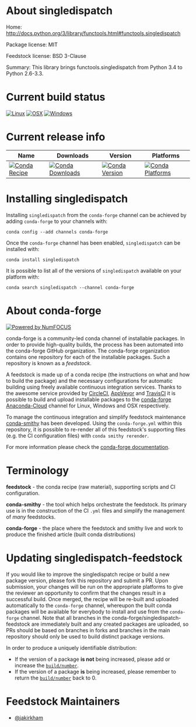<!--
# -*- mode: jinja -*-
-->

About singledispatch
====================

Home: http://docs.python.org/3/library/functools.html#functools.singledispatch

Package license: MIT

Feedstock license: BSD 3-Clause

Summary: This library brings functools.singledispatch from Python 3.4 to Python 2.6-3.3.



Current build status
====================

[![Linux](https://img.shields.io/circleci/project/github/conda-forge/singledispatch-feedstock/master.svg?label=Linux)](https://circleci.com/gh/conda-forge/singledispatch-feedstock)
[![OSX](https://img.shields.io/travis/conda-forge/singledispatch-feedstock/master.svg?label=macOS)](https://travis-ci.org/conda-forge/singledispatch-feedstock)
[![Windows](https://img.shields.io/appveyor/ci/conda-forge/singledispatch-feedstock/master.svg?label=Windows)](https://ci.appveyor.com/project/conda-forge/singledispatch-feedstock/branch/master)

Current release info
====================

| Name | Downloads | Version | Platforms |
| --- | --- | --- | --- |
| [![Conda Recipe](https://img.shields.io/badge/recipe-singledispatch-green.svg)](https://anaconda.org/conda-forge/singledispatch) | [![Conda Downloads](https://img.shields.io/conda/dn/conda-forge/singledispatch.svg)](https://anaconda.org/conda-forge/singledispatch) | [![Conda Version](https://img.shields.io/conda/vn/conda-forge/singledispatch.svg)](https://anaconda.org/conda-forge/singledispatch) | [![Conda Platforms](https://img.shields.io/conda/pn/conda-forge/singledispatch.svg)](https://anaconda.org/conda-forge/singledispatch) |

Installing singledispatch
=========================

Installing `singledispatch` from the `conda-forge` channel can be achieved by adding `conda-forge` to your channels with:

```
conda config --add channels conda-forge
```

Once the `conda-forge` channel has been enabled, `singledispatch` can be installed with:

```
conda install singledispatch
```

It is possible to list all of the versions of `singledispatch` available on your platform with:

```
conda search singledispatch --channel conda-forge
```


About conda-forge
=================

[![Powered by NumFOCUS](https://img.shields.io/badge/powered%20by-NumFOCUS-orange.svg?style=flat&colorA=E1523D&colorB=007D8A)](http://numfocus.org)

conda-forge is a community-led conda channel of installable packages.
In order to provide high-quality builds, the process has been automated into the
conda-forge GitHub organization. The conda-forge organization contains one repository
for each of the installable packages. Such a repository is known as a *feedstock*.

A feedstock is made up of a conda recipe (the instructions on what and how to build
the package) and the necessary configurations for automatic building using freely
available continuous integration services. Thanks to the awesome service provided by
[CircleCI](https://circleci.com/), [AppVeyor](https://www.appveyor.com/)
and [TravisCI](https://travis-ci.org/) it is possible to build and upload installable
packages to the [conda-forge](https://anaconda.org/conda-forge)
[Anaconda-Cloud](https://anaconda.org/) channel for Linux, Windows and OSX respectively.

To manage the continuous integration and simplify feedstock maintenance
[conda-smithy](https://github.com/conda-forge/conda-smithy) has been developed.
Using the ``conda-forge.yml`` within this repository, it is possible to re-render all of
this feedstock's supporting files (e.g. the CI configuration files) with ``conda smithy rerender``.

For more information please check the [conda-forge documentation](https://conda-forge.org/docs/).

Terminology
===========

**feedstock** - the conda recipe (raw material), supporting scripts and CI configuration.

**conda-smithy** - the tool which helps orchestrate the feedstock.
                   Its primary use is in the construction of the CI ``.yml`` files
                   and simplify the management of *many* feedstocks.

**conda-forge** - the place where the feedstock and smithy live and work to
                  produce the finished article (built conda distributions)


Updating singledispatch-feedstock
=================================

If you would like to improve the singledispatch recipe or build a new
package version, please fork this repository and submit a PR. Upon submission,
your changes will be run on the appropriate platforms to give the reviewer an
opportunity to confirm that the changes result in a successful build. Once
merged, the recipe will be re-built and uploaded automatically to the
`conda-forge` channel, whereupon the built conda packages will be available for
everybody to install and use from the `conda-forge` channel.
Note that all branches in the conda-forge/singledispatch-feedstock are
immediately built and any created packages are uploaded, so PRs should be based
on branches in forks and branches in the main repository should only be used to
build distinct package versions.

In order to produce a uniquely identifiable distribution:
 * If the version of a package **is not** being increased, please add or increase
   the [``build/number``](https://conda.io/docs/user-guide/tasks/build-packages/define-metadata.html#build-number-and-string).
 * If the version of a package **is** being increased, please remember to return
   the [``build/number``](https://conda.io/docs/user-guide/tasks/build-packages/define-metadata.html#build-number-and-string)
   back to 0.

Feedstock Maintainers
=====================

* [@jakirkham](https://github.com/jakirkham/)

